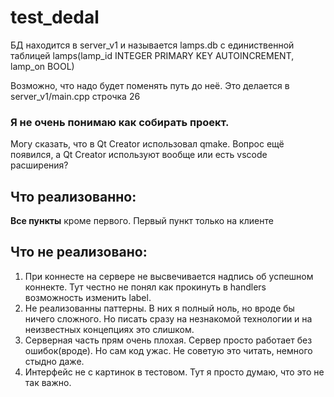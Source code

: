 # test_dedal
БД находится в server_v1 и называется lamps.db с единиственной таблицей
lamps(lamp_id INTEGER PRIMARY KEY AUTOINCREMENT, lamp_on BOOL)

Возможно, что надо будет поменять путь до неё. Это делается в server_v1/main.cpp строчка 26


### Я не очень понимаю как собирать проект.
Могу сказать, что в Qt Creator использовал qmake. Вопрос ещё появился, а Qt Creator используют вообще или есть vscode расширения? 



## Что реализованно:
**Все пункты** кроме первого. Первый пункт только на клиенте

## Что не реализовано:
1. При коннесте на сервере не высвечивается надпись об успешном коннекте. Тут честно не понял как прокинуть в handlers возможность изменить label.
2. Не реализованны паттерны. В них я полный ноль, но вроде бы ничего сложного. Но писать сразу на незнакомой технологии и на неизвестных концепциях это слишком.
3. Серверная часть прям очень плохая. Сервер просто работает без ошибок(вроде). Но сам код ужас. Не советую это читать, немного стыдно даже.
4. Интерфейс не с картинок в тестовом. Тут я просто думаю, что это не так важно. 
